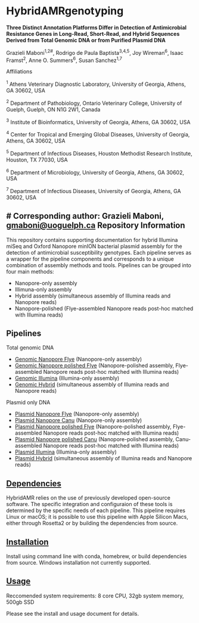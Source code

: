 # HybridAMRgenotyping

**Three Distinct Annotation Platforms Differ in Detection of Antimicrobial Resistance Genes in Long-Read, Short-Read, and Hybrid Sequences Derived from Total Genomic DNA or from Purified Plasmid DNA** 

Grazieli Maboni<sup>1,2#</sup>, Rodrigo de Paula Baptista<sup>3,4,5</sup>, Joy Wireman<sup>6</sup>, Isaac Framst<sup>2</sup>, Anne O. Summers<sup>6</sup>, Susan Sanchez<sup>1,7</sup>

Affiliations 

<sup>1</sup> Athens Veterinary Diagnostic Laboratory, University of Georgia, Athens, GA 30602, USA

<sup>2</sup> Department of Pathobiology, Ontario Veterinary College, University of Guelph, Guelph, ON N1G 2W1, Canada

<sup>3</sup> Institute of Bioinformatics, University of Georgia, Athens, GA 30602, USA

<sup>4</sup> Center for Tropical and Emerging Global Diseases, University of Georgia, Athens, GA 30602, USA

<sup>5</sup> Department of Infectious Diseases, Houston Methodist Research Institute, Houston, TX 77030, USA

<sup>6</sup> Department of Microbiology, University of Georgia, Athens, GA 30602, USA

<sup>7</sup> Department of Infectious Diseases, University of Georgia, Athens, GA 30602, USA

\# Corresponding author: Grazieli Maboni, gmaboni@uoguelph.ca 
Repository Information
---

This repository contains supporting documentation for hybrid Illumina miSeq and Oxford Nanopore minION bacterial plasmid assembly for the detection of antimicrobial susceptibility genotypes. Each pipeline serves as a wrapper for the pipeline components and corresponds to a unique combination of assembly methods and tools. Pipelines can be grouped into four main methods: 
- Nanopore-only assembly 
- Illimuna-only assembly 
- Hybrid assembly (simultaneous assembly of Illumina reads and Nanopore reads)
- Nanopore-polished (Flye-assembled Nanopore reads post-hoc matched with Illumina reads) 

Pipelines
---------
Total genomic DNA

- [Genomic Nanopore Flye](Pipelines/Genomic_nanopore.sh) (Nanopore-only assembly) 
- [Genomic Nanopore polished Flye](Pipelines/Genomic_nanopore_polished.sh) (Nanopore-polished assembly, Flye-assembled Nanopore reads post-hoc matched with Illumina reads) 
- [Genomic Illumina](Pipelines/Genomic_Illumina.sh) (Illumina-only assembly) 
- [Genomic Hybrid](Pipelines/Genomic_hybrid.sh) (simultaneous assembly of Illumina reads and Nanopore reads)

Plasmid only DNA
- [Plasmid Nanopore Flye](Pipelines/Plasmid_nanopore_flye.sh) (Nanopore-only assembly)
- [Plasmid Nanopore Canu](Pipelines/Plasmid_nanopore_canu.sh) (Nanopore-only assembly)
- [Plasmid Nanopore polished Flye](Pipelines/Plasmid_nanopore_polished_flye.sh) (Nanopore-polished assembly, Flye-assembled Nanopore reads post-hoc matched with Illumina reads)
- [Plasmid Nanopore polished Canu](Pipelines/Plasmid_nanopore_polished_canu.sh) (Nanopore-polished assembly, Canu-assembled Nanopore reads post-hoc matched with Illumina reads)
- [Plasmid Illumina](Pipelines/Plasmid_illumina_spades.sh) (Illumina-only assembly) 
- [Plasmid Hybrid](Pipelines/Plasmid_hybrid_spades.sh) (simultaneous assembly of Illumina reads and Nanopore reads)

[Dependencies](Manual/Install.md)
-----------
HybridAMR relies on the use of previously developed open-source software. The specific integration and configuraion of these tools is determined by the specific needs of each pipeline. This pipeline requires Linux or macOS; it is possible to use this pipeline with Apple Silicon Macs, either through Rosetta2 or by building the dependencies from source. 

[Installation](Manual/Install.md) 
-----------
Install using command line with conda, homebrew, or build dependencies from source. Windows installation not currently supported.


[Usage](Manual/Usage.md)
----------
Reccomended system requirements: 8 core CPU, 32gb system memory, 500gb SSD

Please see the install and usage document for details.

